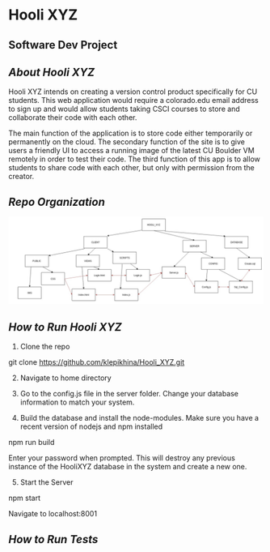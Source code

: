 # Hooli XYZ
Software Dev Project
---------------------
*About Hooli XYZ*
---------------------
Hooli XYZ intends on creating a version control product specifically for CU students. This web application would require a colorado.edu email address to sign up and would allow students taking CSCI courses to store and collaborate their code with each other.

The main function of the application is to store code either temporarily or permanently on the cloud. The secondary function of the site is to give users a friendly UI to access a running image of the latest CU Boulder VM remotely in order to test their code. The third function of this app is to allow students to share code with each other, but only with permission from the creator.

*Repo Organization*
---------------------
![Diagram of Repo Organization](https://github.com/klepikhina/Hooli_XYZ/blob/master/diagram.png)

*How to Run Hooli XYZ*
---------------------
1. Clone the repo

git clone https://github.com/klepikhina/Hooli_XYZ.git

2. Navigate to home directory

3. Go to the config.js file in the server folder. Change your database information to match your system.

4. Build the database and install the node-modules. Make sure you have a recent version of nodejs and npm installed

  npm run build

Enter your password when prompted. This will destroy any previous instance of the HooliXYZ database in the system and create a new one.

5. Start the Server

  
  npm start

Navigate to localhost:8001

*How to Run Tests*
---------------------

